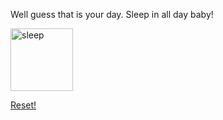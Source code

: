 Well guess that is your day. Sleep in all day baby!

<img src="https://cdn.shopify.com/s/files/1/0211/4598/files/put_baby_to_sleep_header_image.jpg?v=1541625830" alt="sleep" 
style="width:100px;height:100px;">

[Reset!](../home.md)